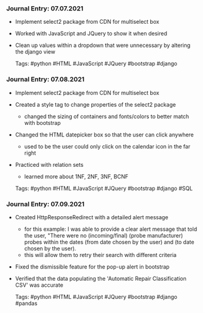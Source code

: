 ### Journal Entry: 07.07.2021
* Implement select2 package from CDN for multiselect box
* Worked with JavaScript and JQuery to show it when desired
* Clean up values within a dropdown that were unnecessary by altering the django view

  Tags: #python #HTML #JavaScript #JQuery #bootstrap #django

### Journal Entry: 07.08.2021
* Implement select2 package from CDN for multiselect box
* Created a style tag to change properties of the select2 package
  * changed the sizing of containers and fonts/colors to better match with bootstrap
* Changed the HTML datepicker box so that the user can click anywhere
  * used to be the user could only click on the calendar icon in the far right
* Practiced with relation sets
  * learned more about 1NF, 2NF, 3NF, BCNF

  Tags: #python #HTML #JavaScript #JQuery #bootstrap #django #SQL

### Journal Entry: 07.09.2021
* Created HttpResponseRedirect with a detailed alert message
  * for this example: I was able to provide a clear alert message that told the user, "There were no (incoming/final) (probe manufacturer) probes within the dates (from date chosen by the user) and (to date chosen by the user). 
  * this will allow them to retry their search with different criteria
* Fixed the dismissible feature for the pop-up alert in bootstrap
* Verified that the data populating the 'Automatic Repair Classification CSV' was accurate

  Tags: #python #HTML #JavaScript #JQuery #bootstrap #django #pandas
